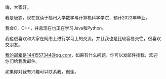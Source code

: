 嗨，大家好。

我是唐霏，现在就读于福州大学数学与计算机科学学院，预计2022年毕业。

我会C，C++，并且现在也正在学习Java和Python。

我也很喜欢和大家在网络上进行学习上的交流，并且我也是比较容易交往，很喜欢交朋友。

我的邮箱是1441557344@qq.com，如果有什么问题，你可以发邮件找我，欢迎你们给我发邮件。

如果你对我有兴趣可以联系我，谢谢。

